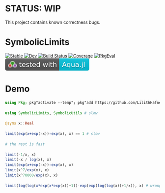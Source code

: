 # STATUS: WIP

This project contains known correctness bugs.

# SymbolicLimits

[![Stable](https://img.shields.io/badge/docs-stable-blue.svg)](https://LilithHafner.github.io/SymbolicLimits.jl/stable/)
[![Dev](https://img.shields.io/badge/docs-dev-blue.svg)](https://LilithHafner.github.io/SymbolicLimits.jl/dev/)
[![Build Status](https://github.com/LilithHafner/SymbolicLimits.jl/actions/workflows/CI.yml/badge.svg?branch=main)](https://github.com/LilithHafner/SymbolicLimits.jl/actions/workflows/CI.yml?query=branch%3Amain)
[![Coverage](https://codecov.io/gh/LilithHafner/SymbolicLimits.jl/branch/main/graph/badge.svg)](https://codecov.io/gh/LilithHafner/SymbolicLimits.jl)
[![PkgEval](https://JuliaCI.github.io/NanosoldierReports/pkgeval_badges/S/SymbolicLimits.svg)](https://JuliaCI.github.io/NanosoldierReports/pkgeval_badges/S/SymbolicLimits.html)
[![Aqua](https://raw.githubusercontent.com/JuliaTesting/Aqua.jl/master/badge.svg)](https://github.com/JuliaTesting/Aqua.jl)

# Demo

```julia
using Pkg; pkg"activate --temp"; pkg"add https://github.com/LilithHafner/SymbolicLimits.jl"; pkg"add SymbolicUtils" # slow

using SymbolicLimits, SymbolicUtils # slow

@syms x::Real

limit(exp(x+exp(-x))-exp(x), x) == 1 # slow

# the rest is fast

limit(-1/x, x)
limit(-x / log(x), x)
limit(exp(x+exp(-x))-exp(x), x)
limit(x^7/exp(x), x)
limit(x^70000/exp(x), x)

limit(log(log(x*exp(x*exp(x))+1))-exp(exp(log(log(x))+1/x)), x) # wrong
```
